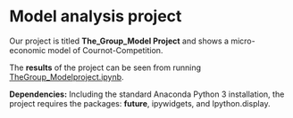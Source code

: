 # Model analysis project

Our project is titled **The_Group_Model Project** and shows a micro-economic model of Cournot-Competition.

The **results** of the project can be seen from running [TheGroup_Modelproject.ipynb](TheGroup_Modelproject.ipynb).

**Dependencies:** Including the standard Anaconda Python 3 installation, the project requires the packages: __future__, ipywidgets, and Ipython.display.
